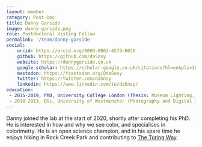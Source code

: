 ```yaml
---
layout: member
category: Post-Doc
title: Danny Garside
image: danny-garside.png
role: Postdoctoral Visting Fellow
permalink: '/team/danny-garside'
social:
    orcid: https://orcid.org/0000-0002-4579-003X
    github: https://github.com/da5nsy
    website: https://dannygarside.co.uk
    google-scholar: https://scholar.google.co.uk/citations?hl=en&pli=1&user=6I_zDKUAAAAJ
    mastodon: https://fosstodon.org/@da5nsy
    twitter: https://twitter.com/da5nsy
    linkedin: https://www.linkedin.com/in/da5nsy/
education:
 - 2015-2019, PhD, University College London (Thesis: Museum Lighting, Colour Constancy and Melanopsin)
 - 2010-2013, BSc, University of Westminster (Photography and Digital Imaging)
---
```


Danny joined the lab at the start of 2020, shortly after completing his PhD. He is interested in how and why we see color, and specialises in colorimetry. He is an open science champion, and in his spare time he enjoys hiking in Rock Creek Park and contributing to <a href="https://the-turing-way.netlify.app/welcome">The Turing Way</a>.
